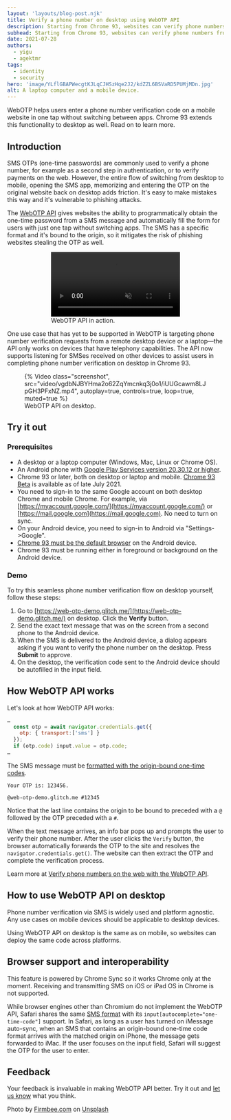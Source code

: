 ```yaml
---
layout: 'layouts/blog-post.njk'
title: Verify a phone number on desktop using WebOTP API
description: Starting from Chrome 93, websites can verify phone numbers from desktop Chrome.
subhead: Starting from Chrome 93, websites can verify phone numbers from desktop Chrome.
date: 2021-07-28
authors:
  - yigu
  - agektmr
tags:
  - identity
  - security
hero: 'image/YLflGBAPWecgtKJLqCJHSzHqe2J2/kdZZL6BSVaRD5PUMjMDn.jpg'
alt: A laptop computer and a mobile device.
---
```


WebOTP helps users enter a phone number verification code on a mobile website in
one tap without switching between apps. Chrome 93 extends this functionality to
desktop as well. Read on to learn more.

## Introduction

SMS OTPs (one-time passwords) are commonly used to verify a phone number, for
example as a second step in authentication, or to verify payments on the web.
However, the entire flow of switching from desktop to mobile, opening the SMS
app, memorizing and entering the OTP on the original website back on desktop
adds friction. It's easy to make mistakes this way and it's vulnerable to
phishing attacks.

The [WebOTP API](https://web.dev/web-otp) gives websites the ability to
programmatically obtain the one-time password from a SMS message and
automatically fill the form for users with just one tap without switching apps.
The SMS has a specific format and it's bound to the origin, so it mitigates the
risk of phishing websites stealing the OTP as well.

<figure class="w-figure" style="width:300px; margin:auto;">
  <video controls autoplay loop muted class="w-screenshot">
    <source src="https://storage.googleapis.com/web-dev-assets/sms-otp-form/android-chrome.webm" type="video/webm">
    <source src="https://storage.googleapis.com/web-dev-assets/sms-otp-form/android-chrome.mp4" type="video/mp4">
  </video>
  <figcaption class="w-figcaption">
    WebOTP API in action.
  </figcaption>
</figure>

One use case that has yet to be supported in WebOTP is targeting phone number
verification requests from a remote desktop device or a laptop—the
API only works on devices that have telephony capabilities. The API now
supports listening for SMSes received on other devices to assist users in
completing phone number verification on desktop in Chrome 93.

<figure class="w-figure">
  {% Video class="screenshot", src="video/vgdbNJBYHma2o62ZqYmcnkq3j0o1/iUUGcawm8LJpGH3PFxNZ.mp4", autoplay=true, controls=true, loop=true, muted=true %}
  <figcaption class="w-figcaption">
    WebOTP API on desktop.
  </figcaption>
</figure>

## Try it out

### Prerequisites

* A desktop or a laptop computer (Windows, Mac, Linux or Chrome OS).
* An Android phone with [Google Play Services version
  20.30.12 or higher](https://support.google.com/googleplay/answer/9037938).
* Chrome 93 or later, both on desktop or laptop and mobile. [Chrome 93
  Beta](https://www.google.com/chrome/beta/) is available as of late July 2021.
* You need to sign-in to the same Google account on both desktop Chrome and
  mobile Chrome. For example, via
  [https://myaccount.google.com/](https://myaccount.google.com/) or
  [https://mail.google.com](https://mail.google.com). No need to turn on sync.
* On your Android device, you need to sign-in to Android via "Settings->Google".
* [Chrome 93 must be the default
  browser](https://support.google.com/chrome/answer/95417/?co=GENIE.Platform%3DAndroid&oco=1)
  on the Android device.
* Chrome 93 must be running either in foreground or background on the Android
  device.

### Demo

To try this seamless phone number verification flow on desktop yourself, follow
these steps:

1. Go to [https://web-otp-demo.glitch.me/](https://web-otp-demo.glitch.me/) on
   desktop. Click the **Verify** button.
2. Send the exact text message that was on the screen from a second phone to the
   Android device.
3. When the SMS is delivered to the Android device, a dialog appears asking if
   you want to verify the phone number on the desktop. Press **Submit** to
   approve.
4. On the desktop, the verification code sent to the Android device should be
   autofilled in the input field.

## How WebOTP API works

Let's look at how WebOTP API works:

```javascript
…
  const otp = await navigator.credentials.get({
    otp: { transport:['sms'] }
  });
  if (otp.code) input.value = otp.code;
…
```

The SMS message must be [formatted with the origin-bound one-time
codes](https://web.dev/web-otp/#format).

```text
Your OTP is: 123456.

@web-otp-demo.glitch.me #12345
```

Notice that the last line contains the origin to be bound to preceded with a `@`
followed by the OTP preceded with a `#`.

When the text message arrives, an info bar pops up and prompts the user to
verify their phone number. After the user clicks the `Verify` button, the
browser automatically forwards the OTP to the site and resolves the
`navigator.credentials.get()`. The website can then extract the OTP and complete
the verification process.

Learn more at [Verify phone numbers on the web with the WebOTP
API](https://web.dev/web-otp/).

## How to use WebOTP API on desktop

Phone number verification via SMS is widely used and platform agnostic. Any use
cases on mobile devices should be applicable to desktop devices.

Using WebOTP API on desktop is the same as on mobile,
so websites can deploy the same code across platforms.

## Browser support and interoperability

This feature is powered by Chrome Sync so it works Chrome only at the moment.
Receiving and transmitting SMS on iOS or iPad OS in Chrome is not supported.

While browser engines other than Chromium do not implement the WebOTP API,
Safari shares the same [SMS format](https://wicg.github.io/sms-one-time-codes/)
with its `input[autocomplete="one-time-code"]` support. In Safari, as long as a
user has turned on iMessage auto-sync, when an SMS that contains an origin-bound
one-time code format arrives with the matched origin on iPhone, the message gets
forwarded to iMac. If the user focuses on the input field, Safari will suggest
the OTP for the user to enter.

## Feedback

Your feedback is invaluable in making WebOTP API better. Try it out
and [let us know](https://bugs.chromium.org/p/chromium/issues/detail?id=1136506)
what you think.

Photo by
[Firmbee.com](https://unsplash.com/@firmbee?utm_source=unsplash&utm_medium=referral&utm_content=creditCopyText)
on
[Unsplash](https://unsplash.com/?utm_source=unsplash&utm_medium=referral&utm_content=creditCopyText)
